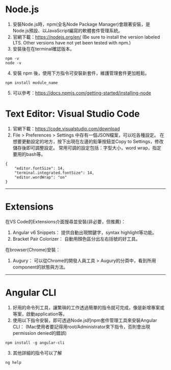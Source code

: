 # Node.js
1. 安裝Node.js時，npm(全名Node Package Manager)會跟著安裝，是Node.js預設、以JavaScript編寫的軟體套件管理系統。
2. 官網下載：https://nodejs.org/en/
(Be sure to install the version labeled LTS. Other versions have not yet been tested with npm.)
3. 安裝後在在terminal確認版本。
```
npm -v
node -v
```
4. 安裝 npm 後，使用下方指令可安裝新套件，維護管理套件更加輕鬆。
```
npm install module_name 
```
5. 可以參考：https://docs.npmjs.com/getting-started/installing-node

# Text Editor: Visual Studio Code
1. 官網下載：https://code.visualstudio.com/download
2. File > Preferences > Settings 中存有一個JSON檔案，可以吃各種設定。
在想要更動設定的地方，按下出現在左邊的鉛筆按鈕並Copy to Settings，修改儲存後即可調整設定。
常用可調的設定包括：字型大小，word wrap，指定要用的bash等。
```
{
    "editor.fontSize": 14,
    "terminal.integrated.fontSize": 14,
    "editor.wordWrap": "on"
}
```

***

# Extensions
在VS Code的Extensions介面搜尋並安裝(非必要，但推薦)：
1. Angular v6 Snippets：
提供自動出現關鍵字，syntax highlight等功能。
2. Bracket Pair Colorizer：
自動用顏色區分出左右括號的好工具。

在browser(Chrome)安裝：
1. Augury：
可以從Chrome的開發人員工具 > Augury的分頁中，看到所用component的狀態與方法。

***

# Angular CLI
1. 好用的命令列工具，讓繁瑣的工作透過簡單的指令就可完成，像是新增專案或等案，啟動application等。
2. 使用以下指令安裝，即可透過Node.js的npm套件管理工具來安裝Angular CLI：
(Mac使用者要記得用root/Administrator來下指令，否則會出現permission denied的錯誤)
```
npm install -g angular-cli
```
3. 其他詳細的指令可以了解
```
ng help
```
